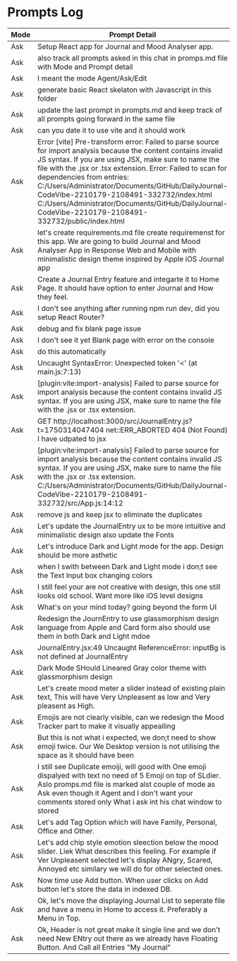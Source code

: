# Prompts Log

| Mode  | Prompt Detail |
|-------|--------------|
| Ask   | Setup React app for Journal and Mood Analyser app. |
| Ask   | also track all prompts asked in this chat in promps.md file with Mode and Prompt detail |
| Ask   | I meant the mode Agent/Ask/Edit |
| Ask   | generate basic React skelaton with Javascript in this folder |
| Ask   | update the last prompt in prompts.md and keep track of all prompts going forward in the same file |
| Ask   | can you date it to use vite and it should work |
| Ask   | Error [vite] Pre-transform error: Failed to parse source for import analysis because the content contains invalid JS syntax. If you are using JSX, make sure to name the file with the .jsx or .tsx extension. Error:   Failed to scan for dependencies from entries: C:/Users/Administrator/Documents/GitHub/DailyJournal-CodeVibe-2210179-2108491-332732/index.html C:/Users/Administrator/Documents/GitHub/DailyJournal-CodeVibe-2210179-2108491-332732/public/index.html |
| Ask   | let's create requirements.md file create requiremenst for this app. We are going to build Journal and Mood Analyser App in Response Web and Mobile with minimalistic design theme inspired by Apple iOS Journal app |
| Ask   | Create a Journal Entry feature and integarte it to Home Page. It should have option to enter Journal and How they feel. |
| Ask   | I don't see anything after running npm run dev, did you setup React Router? |
| Ask   | debug and fix blank page issue |
| Ask   | I don't see it yet Blank page with error on the console |
| Ask   | do this automatically |
| Ask   | Uncaught SyntaxError: Unexpected token '<' (at main.js:7:13) |
| Ask   | [plugin:vite:import-analysis] Failed to parse source for import analysis because the content contains invalid JS syntax. If you are using JSX, make sure to name the file with the .jsx or .tsx extension. |
| Ask   | GET http://localhost:3000/src/JournalEntry.js?t=1750314047404 net::ERR_ABORTED 404 (Not Found) I have udpated to jsx |
| Ask   | [plugin:vite:import-analysis] Failed to parse source for import analysis because the content contains invalid JS syntax. If you are using JSX, make sure to name the file with the .jsx or .tsx extension. C:/Users/Administrator/Documents/GitHub/DailyJournal-CodeVibe-2210179-2108491-332732/src/App.js:14:12 |
| Ask   | remove js and keep jsx to eliminate the duplicates |
| Ask   | Let's update the JournalEntry ux to be more intuitive and minimalistic design also update the Fonts |
| Ask   | Let's introduce Dark and Light mode for the app. Design should be more asthetic |
| Ask   | when I swith between Dark and Light mode i don;t see the Text Input box changing colors |
| Ask   | I still feel your are not creative with design, this one still looks old school. Want more like iOS level designs |
| Ask   | What's on your mind today? going beyond the form UI |
| Ask   | Redesign the JournEntry to use glassmorphism design language from Apple and Card form also should use them in both Dark and Light mdoe |
| Ask   | JournalEntry.jsx:49 Uncaught ReferenceError: inputBg is not defined at JournalEntry |
| Ask   | Dark Mode SHould Lineared Gray color theme with glassmorphism design |
| Ask   | Let's create mood meter a slider instead of existing plain text, This will have Very Unpleasent as low and Very pleasent as High. |
| Ask   | Emojis are not clearly visible, can we redesign the Mood Tracker part to make it visually appealling |
| Ask   | But this is not what i expected, we don;t need to show emoji twice. Our We Desktop version is not utilising the space as it should have been |
| Ask   | I still see Duplicate emoiji, will good with One emoji dispalyed with text no need of 5 Emoji on top of SLdier. Aslo promps.md file is marked alst couple of mode as Ask even though it Agent and I don't want your comments stored only What i ask int his chat window to stored |
| Ask   | Let's add Tag Option which will have Family, Personal, Office and Other. |
| Ask   | Let's add chip style emotion sleection below the mood slider. Liek What describes this feeling. For example if Ver Unpleasent selected let's display ANgry, Scared, Annoyed etc similary we will do for other selected ones. |
| Ask   | Now time use Add button. When user clicks on Add button let's store the data in indexed DB. |
| Ask   | Ok, let's move the displaying Journal List to seperate file and have a menu in Home to access it. Preferably a Menu in Top. |
| Ask   | Ok, Header is not great make it single line and we don't need New ENtry out there as we already have Floating Button. And Call all Entries "My Journal" |
